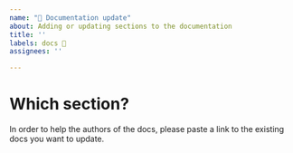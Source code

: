 ```yaml
---
name: "📖 Documentation update"
about: Adding or updating sections to the documentation
title: ''
labels: docs 📖
assignees: ''

---
```


# Which section?

In order to help the authors of the docs, please paste a link to the existing docs you want to update.

